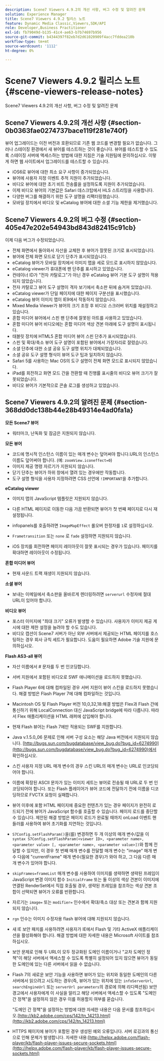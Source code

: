 ```yaml
---
description: Scene7 Viewers 4.9.2의 개선 사항, 버그 수정 및 알려진 문제
solution: Experience Manager
title: Scene7 Viewers 4.9.2 릴리스 노트
feature: Dynamic Media Classic,Viewers,SDK/API
role: Developer,Business Practitioner
exl-id: fb79049d-b135-41c4-ae63-b7b74697b956
source-git-commit: b4344397f82eb7d2d61020909f4acc7fddea210b
workflow-type: tm+mt
source-wordcount: '1112'
ht-degree: 0%

---
```


# Scene7 Viewers 4.9.2 릴리스 노트{#scene-viewers-release-notes}

Scene7 Viewers 4.9.2의 개선 사항, 버그 수정 및 알려진 문제

## Scene7 Viewers 4.9.2의 개선 사항 {#section-0b0363fae0274737bace119f281e740f}

뷰어 업그레이드는 이전 버전과 호환되므로 기존 웹 코드를 변경할 필요가 없습니다. 그러나 스테이징 환경에서 새 뷰어를 테스트하는 것이 좋습니다. 뷰어를 테스트할 수 있도록 스테이징 서버에 액세스하는 방법에 대한 지침은 기술 지원팀에 문의하십시오. 이렇게 하면 웹 사이트에서 업그레이드를 테스트할 수 있습니다.

* iOS6로 뷰어에 대한 최소 요구 사항이 증가되었습니다.
* 뷰어에 사용자 지정 이벤트 추적 지원이 추가되었습니다.
* 비디오 뷰어에 대한 초기 비트 전송률을 설정하도록 지원이 추가되었습니다.
* 이제 비디오 뷰어의 기본값은 Safari 데스크탑에서 HLS 스트리밍을 사용합니다.
* 다양한 버그를 해결하기 위한 도구 설명을 리팩터링했습니다.
* 모바일 장치에서 비디오 및 eCatalog 뷰어에 대한 소셜 기능 제한을 제거했습니다.

## Scene7 Viewers 4.9.2의 버그 수정 {#section-405e47e202e54943bd843d82415c91cb}

이제 다음 버그가 수정되었습니다.

* 전체 화면에서 돌아와서 자산을 교체한 후 뷰어가 잘못된 크기로 표시되었습니다.
* 뷰어에 전체 화면 모드로 닫기 단추가 표시되었습니다.
* eCatalog 뷰어가 모바일 장치에서 이미지 맵을 세로 모드로 표시하지 않았습니다.
* eCatalog viewer가 휴대폰에 팬 단추를 표시하고 있었습니다.
* 컨테이너 ID가 &quot;전자 카탈로그&quot;가 아닌 경우 eCatalog 뷰어 기본 도구 설명이 적용되지 않았습니다.
* 전자 카탈로그 뷰어 도구 설명이 격자 보기에서 축소판 뒤에 숨겨져 있었습니다.
* eCatalog viewer가 단일 페이지에 대한 페이지 구분선을 표시했습니다.
* eCatalog 뷰어 이미지 맵이 IE9에서 작동하지 않았습니다.
* Mixed Media Viewer가 뷰어의 크기 조정 후 비디오 스크러버 위치를 재설정하고 있습니다.
* 혼합 미디어 뷰어에서 스핀 팬 단추에 잘못된 아트를 사용하고 있었습니다.
* 혼합 미디어 뷰어 비디오에는 혼합 미디어 색상 견본 아래에 도구 설명이 표시됩니다.
* 태블릿 장치에 HTML5 혼합 미디어 뷰어 스핀 단추가 표시되었습니다.
* 스핀 및 확대/축소 뷰어 도구 설명이 포함된 뷰어에서 가장자리로 잘렸습니다.
* 소셜 단추에 대한 소셜 공유 도구 설명 위치가 대체되었습니다.
* 소셜 공유 도구 설명 형식이 뷰어 도구 팁과 일치하지 않습니다.
* Safari 5를 사용하는 Mac OS의 도구 설명이 전체 화면 모드로 표시되지 않았습니다.
* iPad를 회전하고 화면 모드 간을 전환할 때 진행률 표시줄의 비디오 뷰어 크기가 잘못되었습니다.
* 비디오 뷰어가 기본적으로 콘솔 로그를 생성하고 있었습니다.

## Scene7 Viewers 4.9.2의 알려진 문제 {#section-368dd0dc138b44e28b49314e4ad0fa1a}

**모든 Scene7 뷰어**

* 워터마크, 난독화 및 잠금은 지원되지 않습니다.

**모든 뷰어**

* 코드에 명시적 인스턴스 이름이 있는 매개 변수는 덮어써야 합니다.URL의 인스턴스 이름도 덮어써야 합니다. (예: `zoomView.iconeffect=0`)
* 이미지 제공 명령 자르기가 지원되지 않습니다.
* 닫기 단추는 뷰어가 하위 창에서 열려 있는 경우에만 작동합니다.
* 도구 설명 형식을 사용자 지정하려면 CSS 선언에 `!IMPORTANT`을 추가합니다.

**eCatalog viewer**

* 이미지 맵의 JavaScript 템플릿은 지원되지 않습니다.
* 다른 HTML 페이지로 이동한 다음 가끔 반환되면 뷰어가 첫 번째 페이지로 다시 재설정됩니다.
* infopanels를 호출하려면 `ImageMapEffect` 롤오버 한정자를 `1`로 설정하십시오.

* `Frametransition` 또는  `none` 로  `fade` 설정하면 지원되지 않습니다.

* iOS 장치를 회전하면 페이지 레이아웃이 잘못 표시되는 경우가 있습니다. 페이지를 확대하면 레이아웃이 수정됩니다.

**혼합 미디어 뷰어**

* 현재 사운드 트랙 재생이 지원되지 않습니다.

**소셜 뷰어**

* 보내는 이메일에서 축소판을 올바르게 렌더링하려면 `serverurl` 수정자에 절대 URL이 있어야 합니다.

**비디오 뷰어**

* 포스터 이미지에 &quot;최대 크기&quot; 오류가 발생할 수 있습니다. 사용자가 이미지 제공 게시에 대한 제한 설정을 늘려야 할 수도 있습니다.
* 비디오 캡션이 Scene7 서버가 아닌 외부 서버에서 제공되는 HTML 페이지를 호스팅하는 경우 회사 규칙 세트가 필요합니다. 도움이 필요하면 Adobe 기술 지원에 문의하십시오.

**Flash AS3-all 뷰어**

* 자산 이름에서 # 문자를 두 번 인코딩합니다.
* 서버 지원에서 포함된 비디오로 SWF 애니메이션을 로드하지 못했습니다.
* Flash Player 6에 대해 컴파일된 경우 서버 지원이 뷰어 스킨을 로드하지 못했습니다. 해결 방법은 Flash Player 7에 대해 컴파일하는 것입니다.
* Macintosh OS 및 Flash Player 버전 10,0,32,18:해결 방법은 Flex과 Flash 간에 통신하기 위해 LocalConnection 대신 JavaScript bridge에 따라 다릅니다. 따라서 Flex 애플리케이션을 HTML 래퍼에 삽입해야 합니다.
* 현재 Flash 뷰어는 Flash 7에만 적용되는 SWF를 지원합니다.
* Java v.1.5.0_06 문제로 인해 서버 구성 요소는 해당 Java 버전에서 지원되지 않습니다. [http://bugs.sun.com/bugdatabase/view_bug.do?bug_id=6274990](http://bugs.sun.com/bugdatabase/view_bug.do?bug_id=6274990)에서 확인하십시오.
* 스킨 사용자 지정 URL 매개 변수의 경우 스킨 URL의 매개 변수는 URL로 인코딩되어야 합니다.
* 이름에 확장된 ASCII 문자가 있는 이미지 세트는 뷰어로 전송될 때 URL로 두 번 인코딩되어야 합니다. 또는 Flash 플레이어가 뷰어 코드에 전달하기 전에 이름을 디코딩하므로 FVCTX 요청이 실패합니다.
* 뷰어 이후에 포함 HTML 페이지에 중요한 컨텐츠가 있는 경우 페이지가 완전히 로드되기 전에 뷰어가 JavaScript 함수를 호출할 수 있습니다. 페이지 로드를 중단할 수 있습니다. 제안된 해결 방법은 페이지 로드가 완료될 때까지 onLoad 이벤트 핸들러를 사용하여 뷰어 초기화를 지연하는 것입니다.
* `S7Config.setFlashParam()`을(를) 변경하면 두 개 이상의 매개 변수/값을 이 `syntax S7Config.setFlashParam(<viewer ID>, <parameter name>, <parameter value> [, <parameter name>, <parameter value>])`와 함께 전달할 수 있지만, 이 경우 첫 번째 매개 변수를 전달할 매개 변수는 &quot;image&quot; 매개 변수 다음에 &quot;currentFrame&quot; 매개 변수(필요한 경우)가 와야 하고, 그 다음 다른 매개 변수가 있어야 합니다.

* `skipFrames=frameList` 매개 변수를 사용하여 이미지를 생략하면 생략된 프레임이 JavaScript 변경 이미지 함수 `InitialFrame` 또는 둘 이상의 색상 견본이 이미지에 연결된 RenderSet에서 직접 호출될 경우, 생략된 프레임을 참조하는 색상 견본 조합이 선택되면 뷰어가 오류를 반환합니다.

* 자르기는 `image=` 또는 `modifier=` 인수에서 확대/축소 대상 또는 견본과 함께 지원되지 않습니다.

* `rgn` 인수는 이미지 수정자용 flash 뷰어에 대해 지원되지 않습니다.
* 새 IE 보안 패치를 사용하려면 사용자가 IE에서 Flash 및 기타 ActiveX 애플리케이션을 활성화해야 합니다. 해결 방법에 대한 자세한 내용은 Microsoft 사이트를 참조하십시오.
* 보안 문제로 인해 두 URL이 모두 정규화된 도메인 이름이거나 &quot;교차 도메인 정책&quot;이 해당 서버에서 액세스할 수 있도록 특별히 설정되어 있지 않으면 뷰어가 동일한 도메인에 있는 다른 서버에서 읽을 수 없습니다.
* Flash 7의 새로운 보안 기능을 사용하면 뷰어가 있는 위치와 동일한 도메인의 다른 서버에서 읽으려고 시도하는 경우(즉, 뷰어가 있는 위치에 있는 `infoServerUrl`, `searchEngineUrl` 또는 `serverUrl parameters`의 경로에 의해 리디렉션됨) 보안 경고에서 사용자에게 이 사실을 알리고 해당 서버에서 액세스할 수 있도록 &quot;도메인 간 정책&quot;을 설정하지 않은 경우 이를 허용할지 여부를 묻습니다.

   &quot;도메인 간 정책&quot;을 설정하는 방법에 대한 자세한 내용은 다음 문서를 참조하십시오.[http://kb2.adobe.com/cps/142/tn_14213.html](http://kb2.adobe.com/cps/142/tn_14213.html)

* HTTPS 페이지에 뷰어가 포함된 경우 생성된 예외 오류입니다. 서버 로깅과의 통신으로 인해 문제가 발생합니다. 자세한 내용:[http://helpx.adobe.com/flash-player/kb/flash-player-issues-secure-sockets.html](http://helpx.adobe.com/flash-player/kb/flash-player-issues-secure-sockets.html)
